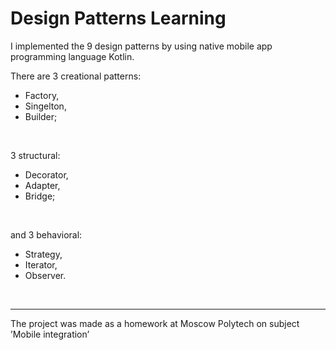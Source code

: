 # Design Patterns Learning

I implemented the 9 design patterns by using native mobile app programming language Kotlin.

There are 3 creational patterns:
- Factory,
- Singelton,
- Builder;

<br>

3 structural:
- Decorator,
- Adapter,
- Bridge;

<br>

and 3 behavioral:
- Strategy,
- Iterator,
- Observer.

<br>

---

The project was made as a homework at Moscow Polytech on subject ’Mobile integration’
